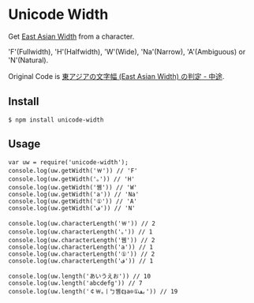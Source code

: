 # Unicode Width

Get [East Asian Width](http://www.unicode.org/reports/tr11/) from a character.

'F'(Fullwidth), 'H'(Halfwidth), 'W'(Wide), 'Na'(Narrow), 'A'(Ambiguous) or 'N'(Natural).

Original Code is [東アジアの文字幅 (East Asian Width) の判定 - 中途](http://d.hatena.ne.jp/takenspc/20111126#1322252878).

## Install

    $ npm install unicode-width

## Usage

    var uw = require('unicode-width');
    console.log(uw.getWidth('￦')) // 'F'
    console.log(uw.getWidth('｡')) // 'H'
    console.log(uw.getWidth('뀀')) // 'W'
    console.log(uw.getWidth('a')) // 'Na'
    console.log(uw.getWidth('①')) // 'A'
    console.log(uw.getWidth('ف')) // 'N'

    console.log(uw.characterLength('￦')) // 2
    console.log(uw.characterLength('｡')) // 1
    console.log(uw.characterLength('뀀')) // 2
    console.log(uw.characterLength('a')) // 1
    console.log(uw.characterLength('①')) // 2
    console.log(uw.characterLength('ف')) // 1

    console.log(uw.length('あいうえお')) // 10
    console.log(uw.length('abcdefg')) // 7
    console.log(uw.length('￠￦｡ￜㄅ뀀¢⟭a⊙①بف')) // 19
